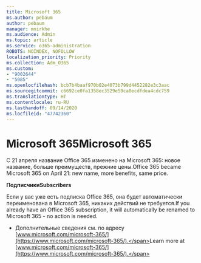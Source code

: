 ```yaml
---
title: Microsoft 365
ms.author: pebaum
author: pebaum
manager: mnirkhe
ms.audience: Admin
ms.topic: article
ms.service: o365-administration
ROBOTS: NOINDEX, NOFOLLOW
localization_priority: Priority
ms.collection: Adm_O365
ms.custom:
- "9002644"
- "5085"
ms.openlocfilehash: bcb7b4baaf970b02e4073b799d4452282e3c3aac
ms.sourcegitcommit: c6692ce0fa1358ec3529e59ca0ecdfdea4cdc759
ms.translationtype: HT
ms.contentlocale: ru-RU
ms.lasthandoff: 09/14/2020
ms.locfileid: "47742360"
---
```

# <a name="microsoft-365"></a><span data-ttu-id="3449e-102">Microsoft 365</span><span class="sxs-lookup"><span data-stu-id="3449e-102">Microsoft 365</span></span>

<span data-ttu-id="3449e-103">С 21 апреля название Office 365 изменено на Microsoft 365: новое название, больше преимуществ, прежние цены.</span><span class="sxs-lookup"><span data-stu-id="3449e-103">Office 365 became Microsoft 365 on April 21: new name, more benefits, same price.</span></span>

<span data-ttu-id="3449e-104">**Подписчики**</span><span class="sxs-lookup"><span data-stu-id="3449e-104">**Subscribers**</span></span>

<span data-ttu-id="3449e-105">Если у вас уже есть подписка Office 365, она будет автоматически переименована в Microsoft 365, никаких действий не требуется.</span><span class="sxs-lookup"><span data-stu-id="3449e-105">If you already have an Office 365 subscription, it will automatically be renamed to Microsoft 365 - no action is needed.</span></span>

- <span data-ttu-id="3449e-106">Дополнительные сведения см. по адресу [www.microsoft.com/microsoft-365/](https://www.microsoft.com/microsoft-365/).</span><span class="sxs-lookup"><span data-stu-id="3449e-106">Learn more at [www.microsoft.com/microsoft-365/](https://www.microsoft.com/microsoft-365/).</span></span>
